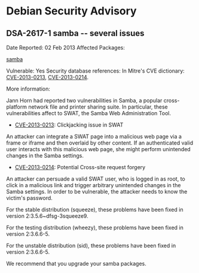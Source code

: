 
Debian Security Advisory
========================


DSA-2617-1 samba -- several issues
----------------------------------



Date Reported:
02 Feb 2013
Affected Packages:

[samba](https://packages.debian.org/src:samba)

Vulnerable:
Yes
Security database references:
In Mitre's CVE dictionary: [CVE-2013-0213](https://security-tracker.debian.org/tracker/CVE-2013-0213), [CVE-2013-0214](https://security-tracker.debian.org/tracker/CVE-2013-0214).  

More information:

Jann Horn had reported two vulnerabilities in Samba, a popular
cross-platform network file and printer sharing suite. In particular,
these vulnerabilities affect to SWAT, the Samba Web Administration Tool.


* [CVE-2013-0213](https://security-tracker.debian.org/tracker/CVE-2013-0213):
Clickjacking issue in SWAT

 An attacker can integrate a SWAT page into a malicious web page via a
 frame or iframe and then overlaid by other content. If an
 authenticated valid user interacts with this malicious web page, she
 might perform unintended changes in the Samba settings.
* [CVE-2013-0214](https://security-tracker.debian.org/tracker/CVE-2013-0214):
Potential Cross-site request forgery

 An attacker can persuade a valid SWAT user, who is logged in as root,
 to click in a malicious link and trigger arbitrary unintended changes
 in the Samba settings. In order to be vulnerable, the attacker needs
 to know the victim's password.


For the stable distribution (squeeze), these problems have been fixed in
version 2:3.5.6~dfsg-3squeeze9.


For the testing distribution (wheezy), these problems have been fixed in
version 2:3.6.6-5.


For the unstable distribution (sid), these problems have been fixed in
version 2:3.6.6-5.


We recommend that you upgrade your samba packages.





